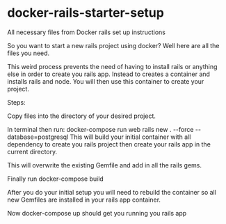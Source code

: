 # docker-rails-starter-setup
All necessary files from Docker rails set up instructions

So you want to start a new rails project using docker? Well here are all the files you need.

This weird process prevents the need of having to install rails or anything else in order to create you rails app. Instead to creates a container and installs rails and node. You will then use this container to create your project.

Steps:

Copy files into the directory of your desired project.

In terminal then run: docker-compose run web rails new . --force --database=postgresql
This will build your initial container with all dependency to create you rails project then create your rails app in the current directory.

This will overwrite the existing Gemfile and add in all the rails gems.

Finally run docker-compose build

After you do your initial setup you will need to rebuild the container so all new Gemfiles are installed in your rails app container.

Now docker-compose up should get you running you rails app
